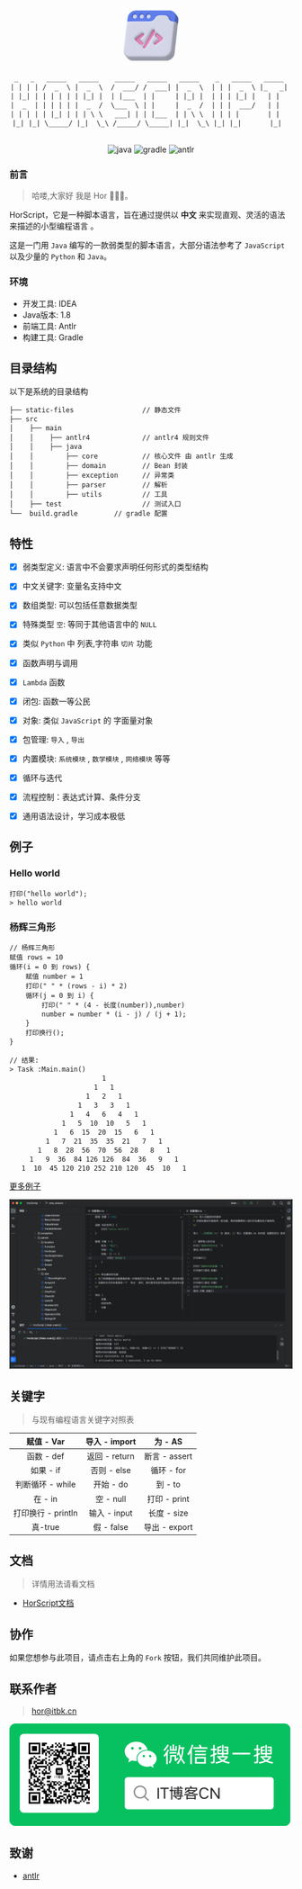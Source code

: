 <div align="center"> 
  <a href="#">
    <img style="border-radius: 10px;width:100px" alt="Logo" src="./static-files/logo.png">
  </a>

```
 _   _   _____   _____    _____   _____   _____    _   _____   _____  
| | | | /  _  \ |  _  \  /  ___/ /  ___| |  _  \  | | |  _  \ |_   _| 
| |_| | | | | | | |_| |  | |___  | |     | |_| |  | | | |_| |   | |   
|  _  | | | | | |  _  /  \___  \ | |     |  _  /  | | |  ___/   | |   
| | | | | |_| | | | \ \   ___| | | |___  | | \ \  | | | |       | |   
|_| |_| \_____/ |_|  \_\ /_____/ \_____| |_|  \_\ |_| |_|       |_|  
 　　　　
```

<p>
    <img src="https://img.shields.io/badge/-Java-D08031?logo=JAVA&logoColor=white" alt="java" />
    <img src="https://img.shields.io/badge/-gradle-green"  alt="gradle"/>
    <img src="https://img.shields.io/badge/-antlr-red?logo=antlr&logoColor=white"  alt="antlr"/>
</p>
</div>

### 前言

> 哈喽,大家好 我是 Hor 👨🏻‍💻。


HorScript，它是一种脚本语言，旨在通过提供以 **中文** 来实现直观、灵活的语法来描述的小型编程语言 。

这是一门用 `Java` 编写的一款弱类型的脚本语言，大部分语法参考了 `JavaScript` 以及少量的 `Python` 和 `Java`。

### 环境
- 开发工具:  IDEA
- Java版本: 1.8
- 前端工具:  Antlr
- 构建工具:  Gradle

## 目录结构

以下是系统的目录结构

```
├── static-files                 // 静态文件
├── src
│    ├── main                    
│    │    ├── antlr4             // antlr4 规则文件
│    │    ├── java               
│    │        ├── core           // 核心文件 由 antlr 生成
│    │        ├── domain         // Bean 封装
│    │        ├── exception      // 异常类
│    │        ├── parser         // 解析
│    │        ├── utils          // 工具
│    ├── test                    // 测试入口
└──  build.gradle         // gradle 配置
```

## 特性

- [x] 弱类型定义: 语言中不会要求声明任何形式的类型结构
- [x] 中文关键字: 变量名支持中文
- [x] 数组类型: 可以包括任意数据类型
- [x] 特殊类型 `空`: 等同于其他语言中的 `NULL`
- [x] 类似 `Python` 中 列表,字符串 `切片` 功能
- [x] 函数声明与调用
- [x] `Lambda` 函数
- [x] 闭包: 函数一等公民
- [x] 对象: 类似 `JavaScript` 的 字面量对象
- [x] 包管理: `导入` , `导出`
- [x] 内置模块: `系统模块` , `数学模块` , `网络模块` 等等
- [x] 循环与迭代
- [x] 流程控制：表达式计算、条件分支
- [x] 通用语法设计，学习成本极低


## 例子

### Hello world

```
打印("hello world");
> hello world
```


### 杨辉三角形
```
// 杨辉三角形
赋值 rows = 10
循环(i = 0 到 rows) {
    赋值 number = 1
    打印(" " * (rows - i) * 2)
    循环(j = 0 到 i) {
        打印(" " * (4 - 长度(number)),number)
        number = number * (i - j) / (j + 1);
    }
    打印换行();
}

// 结果:
> Task :Main.main()
                       1
                     1   1
                   1   2   1
                 1   3   3   1
               1   4   6   4   1
             1   5  10  10   5   1
           1   6  15  20  15   6   1
         1   7  21  35  35  21   7   1
       1   8  28  56  70  56  28   8   1
     1   9  36  84 126 126  84  36   9   1
   1  10  45 120 210 252 210 120  45  10   1
```

> 
[更多例子](https://github.com/Hor-CN/HorScript/tree/master/src/test/java/%E4%BE%8B%E5%AD%90)


![包管理](static-files/package.png)


## 关键字
> 与现有编程语言关键字对照表

|    赋值 - Var    | 导入 - import |    为 - AS    |
|:--------------:|:-----------:|:------------:|
|    函数 - def    | 返回 - return | 断言 - assert  |
|    如果 - if     |  否则 - else  |   循环 - for   |
|  判断循环 - while  |   开始 - do   |    到 - to    |
|     在 - in     |  空 - null   |  打印 - print  |
| 打印换行 - println | 输入 - input  |  长度 - size   |
|     真-true     |  假 - false  | 导出 - export  |


## 文档

> 详情用法请看文档

- [HorScript文档](https://github.com/Hor-CN/HorScript/wiki)


## 协作
如果您想参与此项目，请点击右上角的 `Fork` 按钮，我们共同维护此项目。

## 联系作者

> hor@itbk.cn

![公众号](static-files/gzh.png)

## 致谢

- [antlr](https://github.com/antlr/antlr4)

